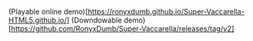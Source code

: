 (Playable online demo)[https://ronyxdumb.github.io/Super-Vaccarella-HTML5.github.io/]
(Downdowable demo)[https://github.com/RonyxDumb/Super-Vaccarella/releases/tag/v2]
